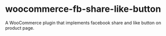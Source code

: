 woocommerce-fb-share-like-button
================================

A WooCommerce plugin that implements facebook share and like button on product page.